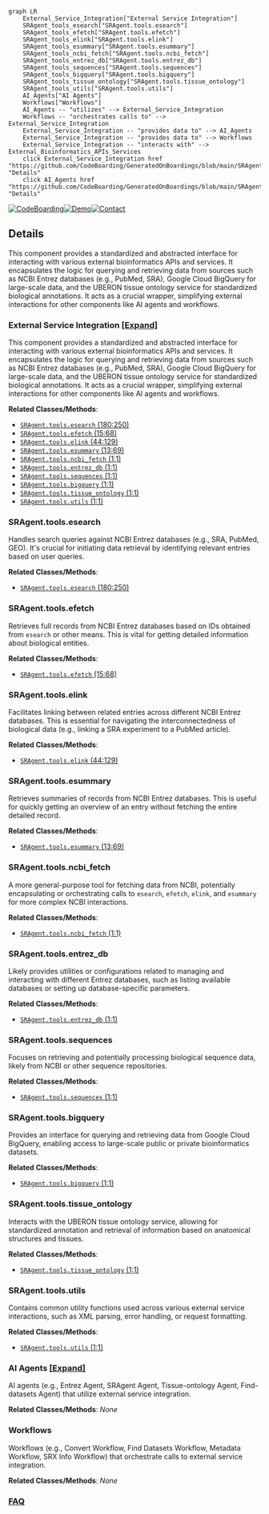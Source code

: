 ```mermaid
graph LR
    External_Service_Integration["External Service Integration"]
    SRAgent_tools_esearch["SRAgent.tools.esearch"]
    SRAgent_tools_efetch["SRAgent.tools.efetch"]
    SRAgent_tools_elink["SRAgent.tools.elink"]
    SRAgent_tools_esummary["SRAgent.tools.esummary"]
    SRAgent_tools_ncbi_fetch["SRAgent.tools.ncbi_fetch"]
    SRAgent_tools_entrez_db["SRAgent.tools.entrez_db"]
    SRAgent_tools_sequences["SRAgent.tools.sequences"]
    SRAgent_tools_bigquery["SRAgent.tools.bigquery"]
    SRAgent_tools_tissue_ontology["SRAgent.tools.tissue_ontology"]
    SRAgent_tools_utils["SRAgent.tools.utils"]
    AI_Agents["AI Agents"]
    Workflows["Workflows"]
    AI_Agents -- "utilizes" --> External_Service_Integration
    Workflows -- "orchestrates calls to" --> External_Service_Integration
    External_Service_Integration -- "provides data to" --> AI_Agents
    External_Service_Integration -- "provides data to" --> Workflows
    External_Service_Integration -- "interacts with" --> External_Bioinformatics_APIs_Services
    click External_Service_Integration href "https://github.com/CodeBoarding/GeneratedOnBoardings/blob/main/SRAgent/External_Service_Integration.md" "Details"
    click AI_Agents href "https://github.com/CodeBoarding/GeneratedOnBoardings/blob/main/SRAgent/AI_Agents.md" "Details"
```

[![CodeBoarding](https://img.shields.io/badge/Generated%20by-CodeBoarding-9cf?style=flat-square)](https://github.com/CodeBoarding/GeneratedOnBoardings)[![Demo](https://img.shields.io/badge/Try%20our-Demo-blue?style=flat-square)](https://www.codeboarding.org/demo)[![Contact](https://img.shields.io/badge/Contact%20us%20-%20contact@codeboarding.org-lightgrey?style=flat-square)](mailto:contact@codeboarding.org)

## Details

This component provides a standardized and abstracted interface for interacting with various external bioinformatics APIs and services. It encapsulates the logic for querying and retrieving data from sources such as NCBI Entrez databases (e.g., PubMed, SRA), Google Cloud BigQuery for large-scale data, and the UBERON tissue ontology service for standardized biological annotations. It acts as a crucial wrapper, simplifying external interactions for other components like AI agents and workflows.

### External Service Integration [[Expand]](./External_Service_Integration.md)
This component provides a standardized and abstracted interface for interacting with various external bioinformatics APIs and services. It encapsulates the logic for querying and retrieving data from sources such as NCBI Entrez databases (e.g., PubMed, SRA), Google Cloud BigQuery for large-scale data, and the UBERON tissue ontology service for standardized biological annotations. It acts as a crucial wrapper, simplifying external interactions for other components like AI agents and workflows.


**Related Classes/Methods**:

- <a href="https://github.com/ArcInstitute/SRAgent/blob/main/SRAgent/tools/esearch.py#L180-L250" target="_blank" rel="noopener noreferrer">`SRAgent.tools.esearch` (180:250)</a>
- <a href="https://github.com/ArcInstitute/SRAgent/blob/main/SRAgent/tools/efetch.py#L15-L68" target="_blank" rel="noopener noreferrer">`SRAgent.tools.efetch` (15:68)</a>
- <a href="https://github.com/ArcInstitute/SRAgent/blob/main/SRAgent/tools/elink.py#L44-L129" target="_blank" rel="noopener noreferrer">`SRAgent.tools.elink` (44:129)</a>
- <a href="https://github.com/ArcInstitute/SRAgent/blob/main/SRAgent/tools/esummary.py#L13-L69" target="_blank" rel="noopener noreferrer">`SRAgent.tools.esummary` (13:69)</a>
- <a href="https://github.com/ArcInstitute/SRAgent/blob/main/SRAgent/tools/ncbi_fetch.py#L1-L1" target="_blank" rel="noopener noreferrer">`SRAgent.tools.ncbi_fetch` (1:1)</a>
- <a href="https://github.com/ArcInstitute/SRAgent/blob/main/SRAgent/tools/entrez_db.py#L1-L1" target="_blank" rel="noopener noreferrer">`SRAgent.tools.entrez_db` (1:1)</a>
- <a href="https://github.com/ArcInstitute/SRAgent/blob/main/SRAgent/tools/sequences.py#L1-L1" target="_blank" rel="noopener noreferrer">`SRAgent.tools.sequences` (1:1)</a>
- <a href="https://github.com/ArcInstitute/SRAgent/blob/main/SRAgent/tools/bigquery.py#L1-L1" target="_blank" rel="noopener noreferrer">`SRAgent.tools.bigquery` (1:1)</a>
- <a href="https://github.com/ArcInstitute/SRAgent/blob/main/SRAgent/tools/tissue_ontology.py#L1-L1" target="_blank" rel="noopener noreferrer">`SRAgent.tools.tissue_ontology` (1:1)</a>
- <a href="https://github.com/ArcInstitute/SRAgent/blob/main/SRAgent/tools/utils.py#L1-L1" target="_blank" rel="noopener noreferrer">`SRAgent.tools.utils` (1:1)</a>


### SRAgent.tools.esearch
Handles search queries against NCBI Entrez databases (e.g., SRA, PubMed, GEO). It's crucial for initiating data retrieval by identifying relevant entries based on user queries.


**Related Classes/Methods**:

- <a href="https://github.com/ArcInstitute/SRAgent/blob/main/SRAgent/tools/esearch.py#L180-L250" target="_blank" rel="noopener noreferrer">`SRAgent.tools.esearch` (180:250)</a>


### SRAgent.tools.efetch
Retrieves full records from NCBI Entrez databases based on IDs obtained from `esearch` or other means. This is vital for getting detailed information about biological entities.


**Related Classes/Methods**:

- <a href="https://github.com/ArcInstitute/SRAgent/blob/main/SRAgent/tools/efetch.py#L15-L68" target="_blank" rel="noopener noreferrer">`SRAgent.tools.efetch` (15:68)</a>


### SRAgent.tools.elink
Facilitates linking between related entries across different NCBI Entrez databases. This is essential for navigating the interconnectedness of biological data (e.g., linking a SRA experiment to a PubMed article).


**Related Classes/Methods**:

- <a href="https://github.com/ArcInstitute/SRAgent/blob/main/SRAgent/tools/elink.py#L44-L129" target="_blank" rel="noopener noreferrer">`SRAgent.tools.elink` (44:129)</a>


### SRAgent.tools.esummary
Retrieves summaries of records from NCBI Entrez databases. This is useful for quickly getting an overview of an entry without fetching the entire detailed record.


**Related Classes/Methods**:

- <a href="https://github.com/ArcInstitute/SRAgent/blob/main/SRAgent/tools/esummary.py#L13-L69" target="_blank" rel="noopener noreferrer">`SRAgent.tools.esummary` (13:69)</a>


### SRAgent.tools.ncbi_fetch
A more general-purpose tool for fetching data from NCBI, potentially encapsulating or orchestrating calls to `esearch`, `efetch`, `elink`, and `esummary` for more complex NCBI interactions.


**Related Classes/Methods**:

- <a href="https://github.com/ArcInstitute/SRAgent/blob/main/SRAgent/tools/ncbi_fetch.py#L1-L1" target="_blank" rel="noopener noreferrer">`SRAgent.tools.ncbi_fetch` (1:1)</a>


### SRAgent.tools.entrez_db
Likely provides utilities or configurations related to managing and interacting with different Entrez databases, such as listing available databases or setting up database-specific parameters.


**Related Classes/Methods**:

- <a href="https://github.com/ArcInstitute/SRAgent/blob/main/SRAgent/tools/entrez_db.py#L1-L1" target="_blank" rel="noopener noreferrer">`SRAgent.tools.entrez_db` (1:1)</a>


### SRAgent.tools.sequences
Focuses on retrieving and potentially processing biological sequence data, likely from NCBI or other sequence repositories.


**Related Classes/Methods**:

- <a href="https://github.com/ArcInstitute/SRAgent/blob/main/SRAgent/tools/sequences.py#L1-L1" target="_blank" rel="noopener noreferrer">`SRAgent.tools.sequences` (1:1)</a>


### SRAgent.tools.bigquery
Provides an interface for querying and retrieving data from Google Cloud BigQuery, enabling access to large-scale public or private bioinformatics datasets.


**Related Classes/Methods**:

- <a href="https://github.com/ArcInstitute/SRAgent/blob/main/SRAgent/tools/bigquery.py#L1-L1" target="_blank" rel="noopener noreferrer">`SRAgent.tools.bigquery` (1:1)</a>


### SRAgent.tools.tissue_ontology
Interacts with the UBERON tissue ontology service, allowing for standardized annotation and retrieval of information based on anatomical structures and tissues.


**Related Classes/Methods**:

- <a href="https://github.com/ArcInstitute/SRAgent/blob/main/SRAgent/tools/tissue_ontology.py#L1-L1" target="_blank" rel="noopener noreferrer">`SRAgent.tools.tissue_ontology` (1:1)</a>


### SRAgent.tools.utils
Contains common utility functions used across various external service interactions, such as XML parsing, error handling, or request formatting.


**Related Classes/Methods**:

- <a href="https://github.com/ArcInstitute/SRAgent/blob/main/SRAgent/tools/utils.py#L1-L1" target="_blank" rel="noopener noreferrer">`SRAgent.tools.utils` (1:1)</a>


### AI Agents [[Expand]](./AI_Agents.md)
AI agents (e.g., Entrez Agent, SRAgent Agent, Tissue-ontology Agent, Find-datasets Agent) that utilize external service integration.


**Related Classes/Methods**: _None_

### Workflows
Workflows (e.g., Convert Workflow, Find Datasets Workflow, Metadata Workflow, SRX Info Workflow) that orchestrate calls to external service integration.


**Related Classes/Methods**: _None_



### [FAQ](https://github.com/CodeBoarding/GeneratedOnBoardings/tree/main?tab=readme-ov-file#faq)